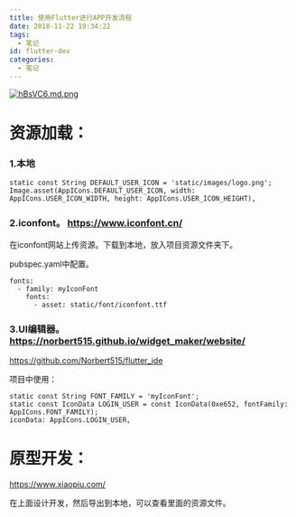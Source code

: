 ```yaml
---
title: 使用Flutter进行APP开发流程
date: 2018-11-22 19:34:22
tags:
  - 笔记
id: flutter-dev
categories:
  - 笔记
---
```


[![hBsVC6.md.png](https://z3.ax1x.com/2021/09/01/hBsVC6.md.png)](https://imgtu.com/i/hBsVC6)

# 资源加载：

### 1.本地

```
static const String DEFAULT_USER_ICON = 'static/images/logo.png';
Image.asset(AppICons.DEFAULT_USER_ICON, width: AppICons.USER_ICON_WIDTH, height: AppICons.USER_ICON_HEIGHT),
```

### 2.iconfont。 https://www.iconfont.cn/

在iconfont网站上传资源。下载到本地，放入项目资源文件夹下。

pubspec.yaml中配置。

```
fonts:
  - family: myIconFont
    fonts:
      - asset: static/font/iconfont.ttf
```

### 3.UI编辑器。 https://norbert515.github.io/widget_maker/website/

https://github.com/Norbert515/flutter_ide

项目中使用：

```
static const String FONT_FAMILY = 'myIconFont';
static const IconData LOGIN_USER = const IconData(0xe652, fontFamily: AppICons.FONT_FAMILY);
iconData: AppICons.LOGIN_USER,
```

# 原型开发：

https://www.xiaopiu.com/

在上面设计开发，然后导出到本地，可以查看里面的资源文件。
